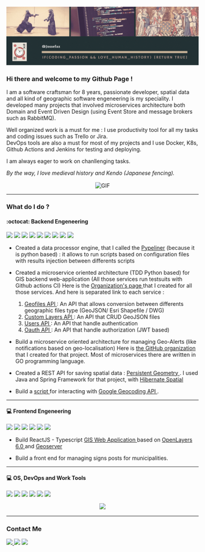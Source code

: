<p align="center">
<img src="/githubBanner.gif">
</p>  

### Hi there and welcome to my Github Page !

I am a software craftsman for 8 years, passionate developer, spatial data and all kind of geographic software engeneering is my speciality. I developed many projects that involved microservices architecture both Domain and Event Driven Design (using Event Store and message brokers such as RabbitMQ).  

Well organized work is a must for me : I use productivity tool for all my tasks and coding issues such as Trello or Jira. <br/>
DevOps tools are also a must for most of my projects and I use Docker, K8s, Github Actions and Jenkins for testing and deploying.

I am always eager to work on chanllenging tasks. 

*By the way, I love medieval history and Kendo (Japanese fencing).*

<p align="center">
<img align="center" alt="GIF" height="100px" src="https://user-images.githubusercontent.com/61141682/90424945-a33cb580-e0c7-11ea-89eb-3d77581b34b2.gif" />
</p>  

---

### What do I do ?

#### :octocat: Backend Engeneering
<p>
  <img src="https://img.shields.io/badge/Python-3776AB?logo=python&logoColor=white&style=for-the-badge">
  <img src="https://img.shields.io/badge/-007396?logo=c&logoColor=white&style=for-the-badge">
  <img src="https://img.shields.io/badge/GO-336791?logo=go&logoColor=white&style=for-the-badge">
  <img src="https://img.shields.io/badge/Docker-2496ED?logo=docker&logoColor=white&style=for-the-badge">
  <img src="https://img.shields.io/badge/Kubernetes-326CE5?logo=kubernetes&logoColor=white&style=for-the-badge">
  <img src="https://img.shields.io/badge/Nginx-269539?logo=nginx&logoColor=white&style=for-the-badge">
  <img src="https://img.shields.io/badge/MySQL-4479A1?logo=mysql&logoColor=white&style=for-the-badge">
  <img src="https://img.shields.io/badge/PostgreSQL-336791?logo=postgresql&logoColor=white&style=for-the-badge">
  <img src="https://img.shields.io/badge/Redis-DC382D?logo=redis&logoColor=white&style=for-the-badge">
</p>



- Created a data processor engine, that I called the <a href="https://github.com/jossefaz/pypliner-data-processor">Pypeliner</a> (because it is python based) : it allows to run scripts based on configuration files with results injection between differents scripts

- Created a microservice oriented architecture (TDD Python based) for GIS backend web-application (All those services run testsuits with Github actions CI) Here is the <a href="https://github.com/sigolo">Organization's page </a> that I created for all those services. And here is separated link to each service : <br/>
  1. <a href="https://github.com/sigolo/geofiles-api"> Geofiles API </a> : An API that allows conversion between differents geographic files type (GeoJSON/ Esri Shapefile / DWG)<br/>
  2. <a href="https://github.com/sigolo/users-layers-api"> Custom Layers API </a> : An API that CRUD GeoJSON files <br/>
  3. <a href="https://github.com/sigolo/users-api"> Users API </a> : An API that handle authentication<br/>
  4. <a href="https://github.com/sigolo/auth-api"> Oauth API </a> : An API that handle authorization (JWT based)<br/>

- Build a microservice oriented architecture for managing Geo-Alerts (like notifications based on geo-localisation) Here is <a href="https://github.com/micro-gis">the GitHub organization </a> that I created for that project. Most of microservices there are written in GO programming language.

- Created a REST API for saving spatial data : <a href="https://github.com/jossefaz/persistent-geometry-microservice"> Persistent Geometry </a>. 
I used Java and Spring Framework for that project, with <a href="http://www.hibernatespatial.org/"> Hibernate Spatial </a>

- Build a <a href="https://github.com/jossefaz/projet-veterinaire-geocoding"> script </a> for interacting with <a href="https://developers.google.com/maps/documentation/geocoding/overview"> Google Geocoding API </a>.  

---

#### :computer: Frontend Engeneering
<p>
   <img src="https://img.shields.io/badge/Typescript-3178C6?logo=typescript&logoColor=white&style=for-the-badge">
   <img src="https://img.shields.io/badge/React-61DAFB?logo=react&logoColor=white&style=for-the-badge">
   <img src="https://img.shields.io/badge/Redux-764ABC?logo=redux&logoColor=white&style=for-the-badge">
   <img src="https://img.shields.io/badge/HTML-E34F26?logo=html5&logoColor=white&style=for-the-badge">
   <img src="https://img.shields.io/badge/CSS-1572B6?logo=css3&logoColor=white&style=for-the-badge">
   <img src="https://img.shields.io/badge/OpenLayers-1F6B75?logo=openlayers&logoColor=white&style=for-the-badge">
</p>


- Build ReactJS - Typescript <a href="https://github.com/sigolo/gis-front"> GIS Web Application </a> based on <a href="https://openlayers.org/">OpenLayers 6.0 </a> and <a href="http://geoserver.org/">Geoserver </a>

- Build a front end for managing signs posts for municipalities.  

---


#### :computer: OS, DevOps and Work Tools

<p>
   <img src="https://img.shields.io/badge/Debian-A81D33?logo=debian&logoColor=white&style=for-the-badge">
   <img src="https://img.shields.io/badge/Ubuntu-E95420?logo=ubuntu&logoColor=white&style=for-the-badge">
   <img src="https://img.shields.io/badge/Bash-4EAA25?logo=gnubash&logoColor=0052CC&style=for-the-badge">
   <img src="https://img.shields.io/badge/Jenkins-D24939?logo=Jenkins&logoColor=white&style=for-the-badge">
  <img src="https://img.shields.io/badge/TravisCI-3EAAAF?logo=travis&logoColor=white&style=for-the-badge">
  <img src="https://img.shields.io/badge/Github Actions CI-2088FF?logo=github&logoColor=white&style=for-the-badge">
</p>



<p align="center">
<img src="https://github-readme-stats.vercel.app/api?username=jossefaz&show_icons=true&count_private=true&theme=react" />
</p>

---



### Contact Me


<p>
<a href="https://www.linkedin.com/in/jossefaz/">
<img src="https://img.shields.io/badge/LinkedIn-0077B5?style=for-the-badge&logo=linkedin&logoColor=white">
</a>
<a href="mailto:jossefaz@protonmail.com"><img src="https://img.shields.io/badge/Protonmail-8B89CC?style=for-the-badge&logo=protonmail&logoColor=white"></a>
<a href="https://stackoverflow.com/users/13000695/jossefaz">
<img src="https://img.shields.io/badge/stackoverflow-FE7A16?style=for-the-badge&logo=stackoverflow&logoColor=white">
</a>
</p>
